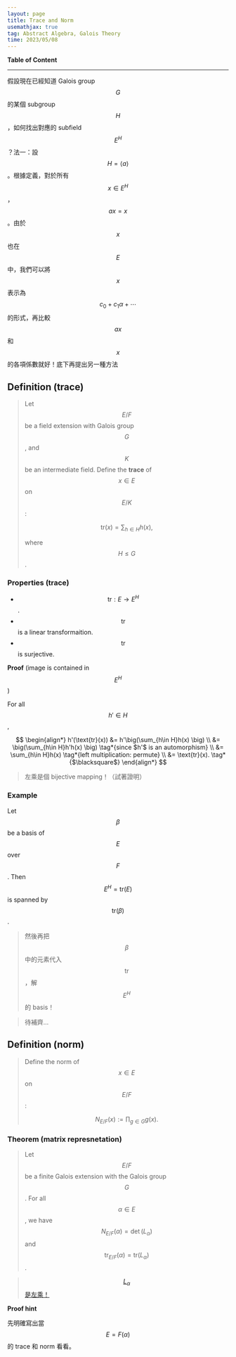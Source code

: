```yaml
---
layout: page
title: Trace and Norm
usemathjax: true
tag: Abstract Algebra, Galois Theory
time: 2023/05/08
---
```


**Table of Content**



---

假設現在已經知道 Galois group $$G$$ 的某個 subgroup $$H$$，如何找出對應的 subfield $$E^H$$？法一：設 $$H=\langle a\rangle$$。根據定義，對於所有 $$x\in E^H$$，$$ax = x$$。由於 $$x$$ 也在 $$E$$ 中，我們可以將 $$x$$ 表示為 $$c_0 + c_1\alpha + \cdots$$ 的形式，再比較 $$ax$$ 和 $$x$$ 的各項係數就好！底下再提出另一種方法

## Definition (trace)
> Let $$E/F$$ be a field extension with Galois group $$G$$, and $$K$$ be an intermediate field. Define the **trace** of $$x\in E$$ on $$E/K$$:
>
> $$
> \text{tr}(x) = \sum_{h\in H}h(x),
> $$
>
> where $$H\le G$$.

### Properties (trace)
- $$\text{tr}: E\to E^H$$.
- $$\text{tr}$$ is a linear transformaition.
- $$\text{tr}$$ is surjective.

**Proof** (image is contained in $$E^H$$)

For all $$h'\in H$$, 

$$
\begin{align*}
h'(\text{tr}(x)) &= h'\big(\sum_{h\in H}h(x) \big) \\
&= \big(\sum_{h\in H}h'h(x) \big) \tag*{since $h'$ is an 
automorphism} \\
&= \sum_{h\in H}h(x) \tag*{left multiplication: permute} \\
&= \text{tr}(x). \tag*{$\blacksquare$}
\end{align*}
$$

> 左乘是個 bijective mapping！（試著證明）

### Example

Let $$\beta$$ be a basis of $$E$$ over $$F$$. Then $$E^H = \text{tr}(E)$$ is spanned by $$\text{tr}(\beta)$$.

> 然後再把 $$\beta$$ 中的元素代入 $$\text{tr}$$，解 $$E^H$$ 的 basis！

> 待補齊...


## Definition (norm)
> Define the norm of $$x\in E$$ on $$E/F$$:
>
> $$
> N_{E/F}(x) := \prod_{g\in G}g(x).
> $$

### Theorem (matrix represnetation)
> Let $$E/F$$ be a finite Galois extension with the Galois group $$G$$. For all $$\alpha\in E$$, we have $$N_{E/F}(\alpha) = \det(L_\alpha)$$ and $$\text{tr}_{E/F}(\alpha) = \text{tr}(L_\alpha)$$.

> [$$L_\alpha$$ 是左乘！](../matrix-rep-of-extension)

**Proof hint**

先明確寫出當 $$E = F(\alpha)$$ 的 trace 和 norm 看看。